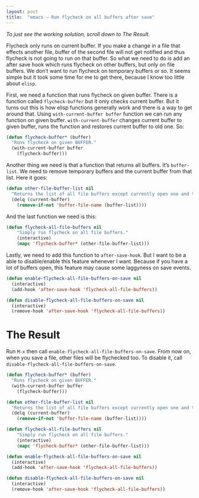 ```yaml
---
layout: post
title:  "emacs – Run flycheck on all buffers after save"
---
```


*To just see the working solution, scroll down to The Result.*

Flycheck only runs on current buffer. If you make a change in a file that effects another file, buffer of the second file will not get notified and thus flycheck is not going to run on that buffer. So what we need to do is add an after save hook which runs flycheck on other buffers, but only on file buffers. We don’t want to run flycheck on temporary buffers or so. It seems simple but it took some time for me to get there, because I know too little about `elisp`.

First, we need a function that runs flycheck on given buffer. There is a function called `flycheck-buffer` but it only checks current buffer. But it turns out this is how elisp functions generally work and there is a way to get around that. Using `with-current-buffer buffer` function we can run any function on given buffer. `with-current-buffer` changes current buffer to given buffer, runs the function and restores current buffer to old one. So:

```lisp
(defun flycheck-buffer* (buffer)
  "Runs flycheck on given BUFFER."
  (with-current-buffer buffer
    (flycheck-buffer)))
```

Another thing we need is that a function that returns all buffers. It’s `buffer-list`. We need to remove temporary buffers and the current buffer from that list. Here it goes:

```lisp
(defun other-file-buffer-list nil
  "Returns the list of all file buffers except currently open one and temporary buffers and stuff."
  (delq (current-buffer)
    (remove-if-not 'buffer-file-name (buffer-list))))
```

And the last function we need is this:

```lisp
(defun flycheck-all-file-buffers nil
    "Simply run flycheck on all file buffers."
    (interactive)
    (mapc 'flycheck-buffer* (other-file-buffer-list)))
```
Lastly, we need to add this function to `after-save-hook`. But I want to be a able to disable/enable this feature whenever I want. Because if you have a lot of buffers open, this feature may cause some laggyness on save events.

```lisp
(defun enable-flycheck-all-file-buffers-on-save nil
  (interactive)
  (add-hook 'after-save-hook 'flycheck-all-file-buffers))

(defun disable-flycheck-all-file-buffers-on-save nil
  (interactive)
  (remove-hook 'after-save-hook 'flycheck-all-file-buffers))
```

# The Result
Run `M-x` then call `enable-flycheck-all-file-buffers-on-save`. From now on, when you save a file, other files will be flychecked too. To disable it, call `disable-flycheck-all-file-buffers-on-save`.

```lisp
(defun flycheck-buffer* (buffer)
  "Runs flycheck on given BUFFER."
  (with-current-buffer buffer
    (flycheck-buffer)))

(defun other-file-buffer-list nil
  "Returns the list of all file buffers except currently open one and temporary buffers and stuff."
  (delq (current-buffer)
    (remove-if-not 'buffer-file-name (buffer-list))))

(defun flycheck-all-file-buffers nil
    "Simply run flycheck on all file buffers."
    (interactive)
    (mapc 'flycheck-buffer* (other-file-buffer-list)))

(defun enable-flycheck-all-file-buffers-on-save nil
  (interactive)
  (add-hook 'after-save-hook 'flycheck-all-file-buffers))

(defun disable-flycheck-all-file-buffers-on-save nil
  (interactive)
  (remove-hook 'after-save-hook 'flycheck-all-file-buffers))
```

